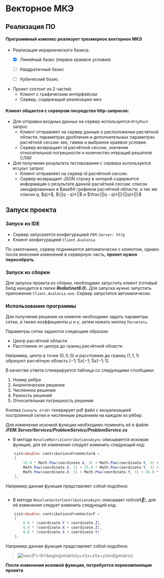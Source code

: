 # Векторное МКЭ

## Реализация ПО

#### Программный комлекс реализует трехмерное векторное МКЭ

- Реализация иерархического базиса:
  - [x] Линейный базис (первое краевое условие)
  - [ ] Квадратичный базис
  - [ ] Кубический базис


- Проект состоит из 2 частей:
  - Клиент с графическим интерфейсом
  - Сервер, содержащий реализацию мкэ

#### Клиент общается с сервером посредство http-запросов:
 - Для отправки входных данных на сервер используется `HttpPost` запрос
   - Клиент отправляет на сервер данные о расположении расчётной области, параметрах дробления и дополнительных параметрах расчётной сессии: мю, гамма и выбраное краевое условие.
   - Сервер возвращает id расчётной сессии, значение относительной погрешности и количество итераций решателя СЛАУ
 - Для получения результата тестирования с сервера используется `HttpGet` запрос
   - Клиент отправляет на сервер id расчётной сессии.
   - Сервер возвращает JSON строку в которой содержится информация о результате данной расчётной сессии: список закодированных в Base64 графиков расчётной области, а так же списки $q$, $q\*$, $\||q - q\*||$ и $\frac{||q - q\*||}{||q\*||}$

## Запуск проекта

### Запуск из IDE
 - Сервер запускается конфигурацией `FEM.Server: http`
 - Клиент конфигурацией `Client.Avalonia`

По-умолчанию, сервер поднимается автоматически с клиентом, однако после внесения изменений в серверную часть, **проект нужно пересобрать**.

### Запуск из сборки
Для запуска проекта из сборки, необходимо запустить клиент (готовый билд находится в папке ___Redist\net8.0___). Для запуска нужно
запустить приложение `Client.Avalonia.exe`. Сервер запустится автоматически.

### Использование программы
Для получения решения на клиенте необходимо задать параметры сетки, а также коэффициенты $μ$ и $γ$, затем нажать
кнопку `Посчитать`.

Параметры сетки задаются следющим образом:

* Центр расчётной области
* Расстояние от центра до границ расчётной области

Например, центр в точке $(0,0,0)$ и расстояние до границ $(1,1,1)$ образуют расчётную область $[-1;1]x[-1;1]x[-1;1]$.

В качестве ответа сгенерируется таблица со следующими столбцами:
1. Номер ребра
2. Аналитическое решение
3. Численное решение
4. Разность решений
5. Относительная погрешность решения

Кнопка `Cкачать отчёт` генерирует pdf файл с визуализацией построенной сетки и численным решением на каждом из рёбер.

Для изменения искомой функции необходимо поменять её в файле ***/FEM.Server/Services/ProblemService/ProblemService.cs***

- В методе `ResolveMatrixContributionsAsync` описывается искомая функция, для её изменения следует изменить следующий код:

```csharp
    List<double> contributionsFromVectorA =
    [
        35.0 * Math.Pow(coordinate.X, 3) + Math.Pow(coordinate.Y, 3) + Math.Pow(coordinate.Z, 3),
        Math.Pow(coordinate.X, 3) + 25.0 * Math.Pow(coordinate.Y, 3) + Math.Pow(coordinate.Z, 3),
        Math.Pow(coordinate.X, 3) + Math.Pow(coordinate.Y, 3) + 45.0 * Math.Pow(coordinate.Z, 3)
    ];
```

Например данная функция представляет собой подобное:

> <img src="https://latex.codecogs.com/svg.image?\vec{A}=\begin{pmatrix}35x^3&plus;y^3&plus;z^3\\x^3&plus;25y^3&plus;z^3\\x^3&plus;y^3&plus;45z^3\end{pmatrix}" title="\vec{A}=\begin{pmatrix}35x^3+y^3+z^3\\x^3+25y^3+z^3\\x^3+y^3+45z^3\end{pmatrix}"  alt=""/>

- В методе `ResolveVectorContributionsAsync` описывает $rot(rot\vec{A})$, для её изменения следует изменить следующий код:

```csharp
    List<double> contributionsFromVectorF =
    [
        8.0 * (coordinate.Y + coordinate.Z),
        8.0 * (coordinate.X + coordinate.Z),
        8.0 * (coordinate.X + coordinate.Y)
    ];
```

Например данная функция представляет собой подобное:

> <img src="https://latex.codecogs.com/svg.image?\vec{F}=8*\begin{pmatrix}y&plus;z\\x&plus;z\\x&plus;y\end{pmatrix}" title="\vec{F}=8*\begin{pmatrix}y+z\\x+z\\x+y\end{pmatrix}" />

**После изменения искомой функции, потребуется перекомпиляция проекта**
